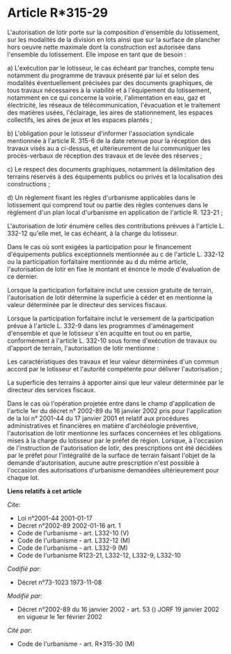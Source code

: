 # Article R*315-29

L'autorisation de lotir porte sur la composition d'ensemble du lotissement, sur les modalités de la division en lots ainsi
que sur la surface de plancher hors oeuvre nette maximale dont la construction est autorisée dans l'ensemble du lotissement.
Elle impose en tant que de besoin :

a) L'exécution par le lotisseur, le cas échéant par tranches, compte tenu notamment du programme de travaux présenté par lui
et selon des modalités éventuellement précisées par des documents graphiques, de tous travaux nécessaires à la viabilité et à
l'équipement du lotissement, notamment en ce qui concerne la voirie, l'alimentation en eau, gaz et électricité, les réseaux
de télécommunication, l'évacuation et le traitement des matières usées, l'éclairage, les aires de stationnement, les espaces
collectifs, les aires de jeux et les espaces plantés ;

b) L'obligation pour le lotisseur d'informer l'association syndicale mentionnée à l'article R. 315-6 de la date retenue pour
la réception des travaux visés au a ci-dessus, et ultérieurement de lui communiquer les procès-verbaux de réception des
travaux et de levée des réserves ;

c) Le respect des documents graphiques, notamment la délimitation des terrains réservés à des équipements publics ou privés
et la localisation des constructions ;

d) Un règlement fixant les règles d'urbanisme applicables dans le lotissement qui comprend tout ou partie des règles
contenues dans le règlement d'un plan local d'urbanisme en application de l'article R. 123-21 ;

L'autorisation de lotir énumère celles des contributions prévues à l'article L. 332-12 qu'elle met, le cas échéant, à la
charge du lotisseur.

Dans le cas où sont exigées la participation pour le financement d'équipements publics exceptionnels mentionnée au c de
l'article L. 332-12 ou la participation forfaitaire mentionnée au d du même article, l'autorisation de lotir en fixe le
montant et énonce le mode d'évaluation de ce dernier.

Lorsque la participation forfaitaire inclut une cession gratuite de terrain, l'autorisation de lotir détermine la superficie
à céder et en mentionne la valeur déterminée par le directeur des services fiscaux.

Lorsque la participation forfaitaire inclut le versement de la participation prévue à l'article L. 332-9 dans les programmes
d'aménagement d'ensemble et que le lotisseur s'en acquitte en tout ou en partie, conformément à l'article L. 332-10 sous
forme d'exécution de travaux ou d'apport de terrain, l'autorisation de lotir mentionne :

Les caractéristiques des travaux et leur valeur déterminées d'un commun accord par le lotisseur et l'autorité compétente pour
délivrer l'autorisation ;

La superficie des terrains à apporter ainsi que leur valeur déterminée par le directeur des services fiscaux.

Dans le cas où l'opération projetée entre dans le champ d'application de l'article 1er du décret n° 2002-89 du 16 janvier
2002 pris pour l'application de la loi n° 2001-44 du 17 janvier 2001 et relatif aux procédures administratives et financières
en matière d'archéologie préventive, l'autorisation de lotir mentionne les surfaces concernées et les obligations mises à la
charge du lotisseur par le préfet de région. Lorsque, à l'occasion de l'instruction de l'autorisation de lotir, des
prescriptions ont été décidées par le préfet pour l'intégralité de la surface de terrain faisant l'objet de la demande
d'autorisation, aucune autre prescription n'est possible à l'occasion des autorisations d'urbanisme demandées ultérieurement
pour chaque lot.

**Liens relatifs à cet article**

_Cite_:

  - Loi n°2001-44 2001-01-17
  - Décret n°2002-89 2002-01-16 art. 1
  - Code de l'urbanisme - art. L332-10 (V)
  - Code de l'urbanisme - art. L332-12 (M)
  - Code de l'urbanisme - art. L332-9 (M)
  - Code de l'urbanisme R123-21, L332-12, L332-9, L332-10

_Codifié par_:

  - Décret n°73-1023 1973-11-08

_Modifié par_:

  - Décret n°2002-89 du 16 janvier 2002 - art. 53 () JORF 19 janvier 2002 en vigueur le 1er février 2002

_Cité par_:

  - Code de l'urbanisme - art. R*315-30 (M)
